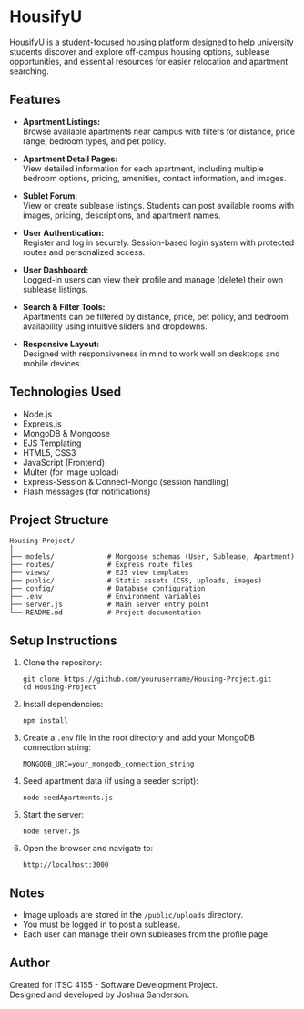 
# HousifyU

HousifyU is a student-focused housing platform designed to help university students discover and explore off-campus housing options, sublease opportunities, and essential resources for easier relocation and apartment searching.

## Features

- **Apartment Listings:**  
  Browse available apartments near campus with filters for distance, price range, bedroom types, and pet policy.

- **Apartment Detail Pages:**  
  View detailed information for each apartment, including multiple bedroom options, pricing, amenities, contact information, and images.

- **Sublet Forum:**  
  View or create sublease listings. Students can post available rooms with images, pricing, descriptions, and apartment names.

- **User Authentication:**  
  Register and log in securely. Session-based login system with protected routes and personalized access.

- **User Dashboard:**  
  Logged-in users can view their profile and manage (delete) their own sublease listings.

- **Search & Filter Tools:**  
  Apartments can be filtered by distance, price, pet policy, and bedroom availability using intuitive sliders and dropdowns.

- **Responsive Layout:**  
  Designed with responsiveness in mind to work well on desktops and mobile devices.

## Technologies Used

- Node.js
- Express.js
- MongoDB & Mongoose
- EJS Templating
- HTML5, CSS3
- JavaScript (Frontend)
- Multer (for image upload)
- Express-Session & Connect-Mongo (session handling)
- Flash messages (for notifications)

## Project Structure

```
Housing-Project/
│
├── models/             # Mongoose schemas (User, Sublease, Apartment)
├── routes/             # Express route files
├── views/              # EJS view templates
├── public/             # Static assets (CSS, uploads, images)
├── config/             # Database configuration
├── .env                # Environment variables
├── server.js           # Main server entry point
└── README.md           # Project documentation
```

## Setup Instructions

1. Clone the repository:
   ```
   git clone https://github.com/yourusername/Housing-Project.git
   cd Housing-Project
   ```

2. Install dependencies:
   ```
   npm install
   ```

3. Create a `.env` file in the root directory and add your MongoDB connection string:
   ```
   MONGODB_URI=your_mongodb_connection_string
   ```

4. Seed apartment data (if using a seeder script):
   ```
   node seedApartments.js
   ```

5. Start the server:
   ```
   node server.js
   ```

6. Open the browser and navigate to:
   ```
   http://localhost:3000
   ```

## Notes

- Image uploads are stored in the `/public/uploads` directory.
- You must be logged in to post a sublease.
- Each user can manage their own subleases from the profile page.

## Author

Created for ITSC 4155 - Software Development Project.  
Designed and developed by Joshua Sanderson.
